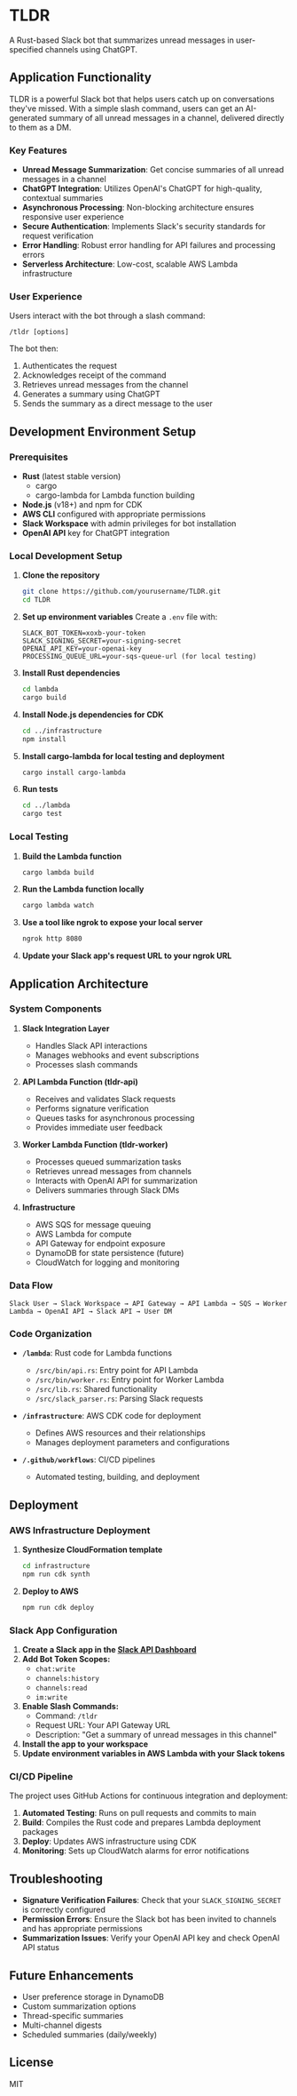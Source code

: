 # TLDR

A Rust-based Slack bot that summarizes unread messages in user-specified channels using ChatGPT.

## Application Functionality

TLDR is a powerful Slack bot that helps users catch up on conversations they've missed. With a simple slash command, users can get an AI-generated summary of all unread messages in a channel, delivered directly to them as a DM.

### Key Features

- **Unread Message Summarization**: Get concise summaries of all unread messages in a channel
- **ChatGPT Integration**: Utilizes OpenAI's ChatGPT for high-quality, contextual summaries
- **Asynchronous Processing**: Non-blocking architecture ensures responsive user experience
- **Secure Authentication**: Implements Slack's security standards for request verification
- **Error Handling**: Robust error handling for API failures and processing errors
- **Serverless Architecture**: Low-cost, scalable AWS Lambda infrastructure

### User Experience

Users interact with the bot through a slash command:
```
/tldr [options]
```

The bot then:
1. Authenticates the request
2. Acknowledges receipt of the command
3. Retrieves unread messages from the channel
4. Generates a summary using ChatGPT
5. Sends the summary as a direct message to the user

## Development Environment Setup

### Prerequisites

- **Rust** (latest stable version)
  - cargo
  - cargo-lambda for Lambda function building
- **Node.js** (v18+) and npm for CDK
- **AWS CLI** configured with appropriate permissions
- **Slack Workspace** with admin privileges for bot installation
- **OpenAI API** key for ChatGPT integration

### Local Development Setup

1. **Clone the repository**
   ```bash
   git clone https://github.com/yourusername/TLDR.git
   cd TLDR
   ```

2. **Set up environment variables**
   Create a `.env` file with:
   ```
   SLACK_BOT_TOKEN=xoxb-your-token
   SLACK_SIGNING_SECRET=your-signing-secret
   OPENAI_API_KEY=your-openai-key
   PROCESSING_QUEUE_URL=your-sqs-queue-url (for local testing)
   ```

3. **Install Rust dependencies**
   ```bash
   cd lambda
   cargo build
   ```

4. **Install Node.js dependencies for CDK**
   ```bash
   cd ../infrastructure
   npm install
   ```

5. **Install cargo-lambda for local testing and deployment**
   ```bash
   cargo install cargo-lambda
   ```

6. **Run tests**
   ```bash
   cd ../lambda
   cargo test
   ```

### Local Testing

1. **Build the Lambda function**
   ```bash
   cargo lambda build
   ```

2. **Run the Lambda function locally**
   ```bash
   cargo lambda watch
   ```

3. **Use a tool like ngrok to expose your local server**
   ```bash
   ngrok http 8080
   ```

4. **Update your Slack app's request URL to your ngrok URL**

## Application Architecture

### System Components

1. **Slack Integration Layer**
   - Handles Slack API interactions
   - Manages webhooks and event subscriptions
   - Processes slash commands

2. **API Lambda Function (tldr-api)**
   - Receives and validates Slack requests
   - Performs signature verification
   - Queues tasks for asynchronous processing
   - Provides immediate user feedback

3. **Worker Lambda Function (tldr-worker)**
   - Processes queued summarization tasks
   - Retrieves unread messages from channels
   - Interacts with OpenAI API for summarization
   - Delivers summaries through Slack DMs

4. **Infrastructure**
   - AWS SQS for message queuing
   - AWS Lambda for compute
   - API Gateway for endpoint exposure
   - DynamoDB for state persistence (future)
   - CloudWatch for logging and monitoring

### Data Flow

```
Slack User → Slack Workspace → API Gateway → API Lambda → SQS → Worker Lambda → OpenAI API → Slack API → User DM
```

### Code Organization

- **`/lambda`**: Rust code for Lambda functions
  - `/src/bin/api.rs`: Entry point for API Lambda
  - `/src/bin/worker.rs`: Entry point for Worker Lambda
  - `/src/lib.rs`: Shared functionality
  - `/src/slack_parser.rs`: Parsing Slack requests

- **`/infrastructure`**: AWS CDK code for deployment
  - Defines AWS resources and their relationships
  - Manages deployment parameters and configurations

- **`/.github/workflows`**: CI/CD pipelines
  - Automated testing, building, and deployment

## Deployment

### AWS Infrastructure Deployment

1. **Synthesize CloudFormation template**
   ```bash
   cd infrastructure
   npm run cdk synth
   ```

2. **Deploy to AWS**
   ```bash
   npm run cdk deploy
   ```

### Slack App Configuration

1. **Create a Slack app in the [Slack API Dashboard](https://api.slack.com/apps)**
2. **Add Bot Token Scopes:**
   - `chat:write`
   - `channels:history`
   - `channels:read`
   - `im:write`
3. **Enable Slash Commands:**
   - Command: `/tldr`
   - Request URL: Your API Gateway URL
   - Description: "Get a summary of unread messages in this channel"
4. **Install the app to your workspace**
5. **Update environment variables in AWS Lambda with your Slack tokens**

### CI/CD Pipeline

The project uses GitHub Actions for continuous integration and deployment:

1. **Automated Testing**: Runs on pull requests and commits to main
2. **Build**: Compiles the Rust code and prepares Lambda deployment packages
3. **Deploy**: Updates AWS infrastructure using CDK
4. **Monitoring**: Sets up CloudWatch alarms for error notifications

## Troubleshooting

- **Signature Verification Failures**: Check that your `SLACK_SIGNING_SECRET` is correctly configured
- **Permission Errors**: Ensure the Slack bot has been invited to channels and has appropriate permissions
- **Summarization Issues**: Verify your OpenAI API key and check OpenAI API status

## Future Enhancements

- User preference storage in DynamoDB
- Custom summarization options
- Thread-specific summaries
- Multi-channel digests
- Scheduled summaries (daily/weekly)

## License

MIT
